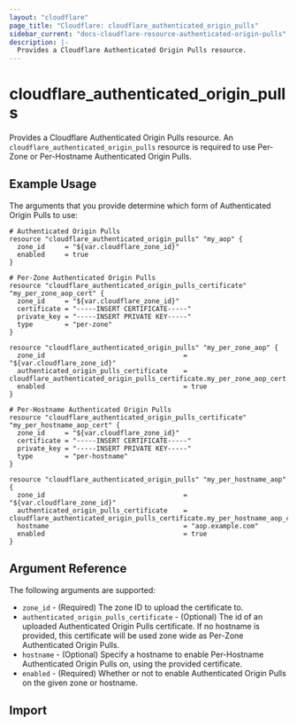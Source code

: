 ```yaml
---
layout: "cloudflare"
page_title: "Cloudflare: cloudflare_authenticated_origin_pulls"
sidebar_current: "docs-cloudflare-resource-authenticated-origin-pulls"
description: |-
  Provides a Cloudflare Authenticated Origin Pulls resource.
---
```


# cloudflare_authenticated_origin_pulls

Provides a Cloudflare Authenticated Origin Pulls resource. An `cloudflare_authenticated_origin_pulls` resource is required to use Per-Zone or Per-Hostname Authenticated Origin Pulls.

## Example Usage

The arguments that you provide determine which form of Authenticated Origin Pulls to use:

```hcl
# Authenticated Origin Pulls
resource "cloudflare_authenticated_origin_pulls" "my_aop" {
  zone_id     = "${var.cloudflare_zone_id}"
  enabled     = true
}

# Per-Zone Authenticated Origin Pulls
resource "cloudflare_authenticated_origin_pulls_certificate" "my_per_zone_aop_cert" {
  zone_id     = "${var.cloudflare_zone_id}"
  certificate = "-----INSERT CERTIFICATE-----"
  private_key = "-----INSERT PRIVATE KEY-----"
  type        = "per-zone"
}

resource "cloudflare_authenticated_origin_pulls" "my_per_zone_aop" {
  zone_id                                   = "${var.cloudflare_zone_id}"
  authenticated_origin_pulls_certificate    = cloudflare_authenticated_origin_pulls_certificate.my_per_zone_aop_cert.id
  enabled                                   = true
}

# Per-Hostname Authenticated Origin Pulls
resource "cloudflare_authenticated_origin_pulls_certificate" "my_per_hostname_aop_cert" {
  zone_id     = "${var.cloudflare_zone_id}"
  certificate = "-----INSERT CERTIFICATE-----"
  private_key = "-----INSERT PRIVATE KEY-----"
  type        = "per-hostname"
}

resource "cloudflare_authenticated_origin_pulls" "my_per_hostname_aop" {
  zone_id                                   = "${var.cloudflare_zone_id}"
  authenticated_origin_pulls_certificate    = cloudflare_authenticated_origin_pulls_certificate.my_per_hostname_aop_cert.id
  hostname                                  = "aop.example.com"
  enabled                                   = true
}
```

## Argument Reference

The following arguments are supported:

- `zone_id` - (Required) The zone ID to upload the certificate to.
- `authenticated_origin_pulls_certificate` - (Optional) The id of an uploaded Authenticated Origin Pulls certificate. If no hostname is provided, this certificate will be used zone wide as Per-Zone Authenticated Origin Pulls.
- `hostname` - (Optional) Specify a hostname to enable Per-Hostname Authenticated Origin Pulls on, using the provided certificate.
- `enabled` - (Required) Whether or not to enable Authenticated Origin Pulls on the given zone or hostname.

## Import
